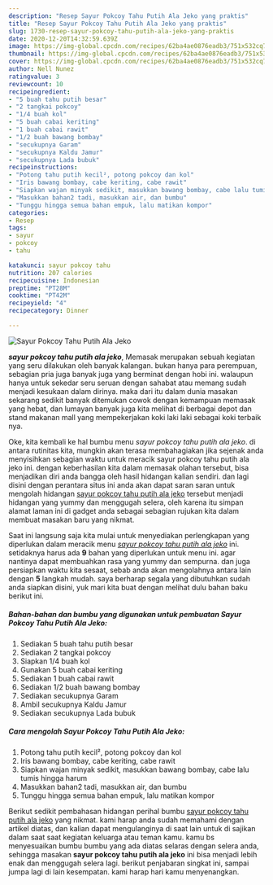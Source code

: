 ```yaml
---
description: "Resep Sayur Pokcoy Tahu Putih Ala Jeko yang praktis"
title: "Resep Sayur Pokcoy Tahu Putih Ala Jeko yang praktis"
slug: 1730-resep-sayur-pokcoy-tahu-putih-ala-jeko-yang-praktis
date: 2020-12-20T14:32:59.639Z
image: https://img-global.cpcdn.com/recipes/62ba4ae0876eadb3/751x532cq70/sayur-pokcoy-tahu-putih-ala-jeko-foto-resep-utama.jpg
thumbnail: https://img-global.cpcdn.com/recipes/62ba4ae0876eadb3/751x532cq70/sayur-pokcoy-tahu-putih-ala-jeko-foto-resep-utama.jpg
cover: https://img-global.cpcdn.com/recipes/62ba4ae0876eadb3/751x532cq70/sayur-pokcoy-tahu-putih-ala-jeko-foto-resep-utama.jpg
author: Nell Nunez
ratingvalue: 3
reviewcount: 10
recipeingredient:
- "5 buah tahu putih besar"
- "2 tangkai pokcoy"
- "1/4 buah kol"
- "5 buah cabai keriting"
- "1 buah cabai rawit"
- "1/2 buah bawang bombay"
- "secukupnya Garam"
- "secukupnya Kaldu Jamur"
- "secukupnya Lada bubuk"
recipeinstructions:
- "Potong tahu putih kecil², potong pokcoy dan kol"
- "Iris bawang bombay, cabe keriting, cabe rawit"
- "Siapkan wajan minyak sedikit, masukkan bawang bombay, cabe lalu tumis hingga harum"
- "Masukkan bahan2 tadi, masukkan air, dan bumbu"
- "Tunggu hingga semua bahan empuk, lalu matikan kompor"
categories:
- Resep
tags:
- sayur
- pokcoy
- tahu

katakunci: sayur pokcoy tahu 
nutrition: 207 calories
recipecuisine: Indonesian
preptime: "PT28M"
cooktime: "PT42M"
recipeyield: "4"
recipecategory: Dinner

---
```



![Sayur Pokcoy Tahu Putih Ala Jeko](https://img-global.cpcdn.com/recipes/62ba4ae0876eadb3/751x532cq70/sayur-pokcoy-tahu-putih-ala-jeko-foto-resep-utama.jpg)

<b><i>sayur pokcoy tahu putih ala jeko</i></b>, Memasak merupakan sebuah kegiatan yang seru dilakukan oleh banyak kalangan. bukan hanya para perempuan, sebagian pria juga banyak juga yang berminat dengan hobi ini. walaupun hanya untuk sekedar seru seruan dengan sahabat atau memang sudah menjadi kesukaan dalam dirinya. maka dari itu dalam dunia masakan sekarang sedikit banyak ditemukan cowok dengan kemampuan memasak yang hebat, dan lumayan banyak juga kita melihat di berbagai depot dan stand makanan mall yang mempekerjakan koki laki laki sebagai koki terbaik nya.

Oke, kita kembali ke hal bumbu menu <i>sayur pokcoy tahu putih ala jeko</i>. di antara rutinitas kita, mungkin akan terasa membahagiakan jika sejenak anda menyisihkan sebagian waktu untuk meracik sayur pokcoy tahu putih ala jeko ini. dengan keberhasilan kita dalam memasak olahan tersebut, bisa menjadikan diri anda bangga oleh hasil hidangan kalian sendiri. dan lagi disini dengan perantara situs ini anda akan dapat saran saran untuk mengolah hidangan <u>sayur pokcoy tahu putih ala jeko</u> tersebut menjadi hidangan yang yummy dan menggugah selera, oleh karena itu simpan alamat laman ini di gadget anda sebagai sebagian rujukan kita dalam membuat masakan baru yang nikmat.




Saat ini langsung saja kita mulai untuk menyediakan perlengkapan yang diperlukan dalam meracik menu <u><i>sayur pokcoy tahu putih ala jeko</i></u> ini. setidaknya harus ada <b>9</b> bahan yang diperlukan untuk menu ini. agar nantinya dapat membuahkan rasa yang yummy dan sempurna. dan juga persiapkan waktu kita sesaat, sebab anda akan mengolahnya antara lain dengan <b>5</b> langkah mudah. saya berharap segala yang dibutuhkan sudah anda siapkan disini, yuk mari kita buat dengan melihat dulu bahan baku berikut ini.

<!--inarticleads1-->

##### Bahan-bahan dan bumbu yang digunakan untuk pembuatan Sayur Pokcoy Tahu Putih Ala Jeko:

1. Sediakan 5 buah tahu putih besar
1. Sediakan 2 tangkai pokcoy
1. Siapkan 1/4 buah kol
1. Gunakan 5 buah cabai keriting
1. Sediakan 1 buah cabai rawit
1. Sediakan 1/2 buah bawang bombay
1. Sediakan secukupnya Garam
1. Ambil secukupnya Kaldu Jamur
1. Sediakan secukupnya Lada bubuk




<!--inarticleads2-->

##### Cara mengolah Sayur Pokcoy Tahu Putih Ala Jeko:

1. Potong tahu putih kecil², potong pokcoy dan kol
1. Iris bawang bombay, cabe keriting, cabe rawit
1. Siapkan wajan minyak sedikit, masukkan bawang bombay, cabe lalu tumis hingga harum
1. Masukkan bahan2 tadi, masukkan air, dan bumbu
1. Tunggu hingga semua bahan empuk, lalu matikan kompor




Berikut sedikit pembahasan hidangan perihal bumbu <u>sayur pokcoy tahu putih ala jeko</u> yang nikmat. kami harap anda sudah memahami dengan artikel diatas, dan kalian dapat mengulanginya di saat lain untuk di sajikan dalam saat saat kegiatan keluarga atau teman kamu. kamu bs menyesuaikan bumbu bumbu yang ada diatas selaras dengan selera anda, sehingga masakan <b>sayur pokcoy tahu putih ala jeko</b> ini bisa menjadi lebih enak dan menggugah selera lagi. berikut penjabaran singkat ini, sampai jumpa lagi di lain kesempatan. kami harap hari kamu menyenangkan.
